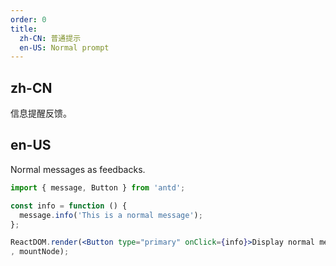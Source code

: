 ```yaml
---
order: 0
title:
  zh-CN: 普通提示
  en-US: Normal prompt
---
```


## zh-CN

信息提醒反馈。

## en-US

Normal messages as feedbacks.

````jsx
import { message, Button } from 'antd';

const info = function () {
  message.info('This is a normal message');
};

ReactDOM.render(<Button type="primary" onClick={info}>Display normal message</Button>
, mountNode);
````
